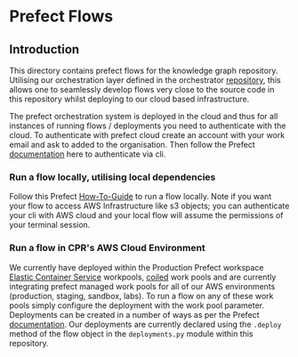 # Prefect Flows

## Introduction

This directory contains prefect flows for the knowledge graph repository. Utilising our orchestration layer defined in the orchestrator [repository](https://github.com/climatepolicyradar/orchestrator), this allows one to seamlessly develop flows very close to the source code in this repository whilst deploying to our cloud based infrastructure.

The prefect orchestration system is deployed in the cloud and thus for all instances of running flows / deployments you need to authenticate with the cloud. To authenticate with prefect cloud create an account with your work email and ask to added to the organisation. Then follow the Prefect [documentation](https://docs.prefect.io/v3/how-to-guides/cloud/connect-to-cloud#how-to-connect-to-prefect-cloud) here to authenticate via cli.


### Run a flow locally, utilising local dependencies

Follow this Prefect [How-To-Guide](https://docs.prefect.io/v3/how-to-guides/deployment_infra/run-flows-in-local-processes#serve-a-flow) to run a flow locally. Note if you want your flow to access AWS Infrastructure like s3 objects; you can authenticate your cli with AWS cloud and your local flow will assume the permissions of your terminal session. 

### Run a flow in CPR's AWS Cloud Environment

We currently have deployed within the Production Prefect workspace [Elastic Container Service](https://docs.aws.amazon.com/AmazonECS/latest/developerguide/Welcome.html) workpools, [coiled](https://coiled.io/) work pools and are currently integrating prefect managed work pools for all of our AWS environments (production, staging, sandbox, labs). To run a flow on any of these work pools simply configure the deployment with the work pool parameter. Deployments can be created in a number of ways as per the Prefect [documentation](https://docs.prefect.io/v3/how-to-guides/deployments/create-deployments). Our deployments are currently declared using the `.deploy` method of the flow object in the `deployments.py` module within this repository.
